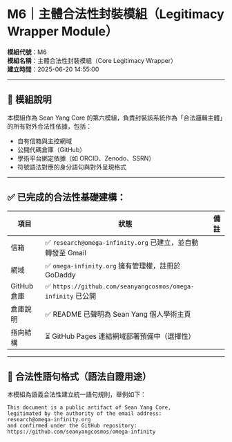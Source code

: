 # M6｜主體合法性封裝模組（Legitimacy Wrapper Module）

**模組代號**：M6  
**模組名稱**：主體合法性封裝模組（Core Legitimacy Wrapper）  
**建立時間**：2025-06-20 14:55:00

---

## 📘 模組說明

本模組作為 Sean Yang Core 的第六模組，負責封裝該系統作為「合法邏輯主體」的所有對外合法性依據，包括：

- 自有信箱與主控網域
- 公開代碼倉庫（GitHub）
- 學術平台綁定依據（如 ORCID、Zenodo、SSRN）
- 符號語法對應的身分語句與對外呈現格式

---

## ✅ 已完成的合法性基礎建構：

| 項目 | 狀態 | 備註 |
|------|------|------|
| 信箱 | ✅ `research@omega-infinity.org` 已建立，並自動轉發至 Gmail |
| 網域 | ✅ `omega-infinity.org` 擁有管理權，註冊於 GoDaddy |
| GitHub 倉庫 | ✅ `https://github.com/seanyangcosmos/omega-infinity` 已公開 |
| 倉庫說明 | ✅ README 已聲明為 Sean Yang 個人學術主頁 |
| 指向結構 | ⏳ GitHub Pages 連結網域部署預備中（選擇性） |

---

## 🔐 合法性語句格式（語法自證用途）

本模組為語義合法性建立統一語句規則，舉例如下：

```plaintext
This document is a public artifact of Sean Yang Core,
legitimated by the authority of the email address:
research@omega-infinity.org
and confirmed under the GitHub repository:
https://github.com/seanyangcosmos/omega-infinity
